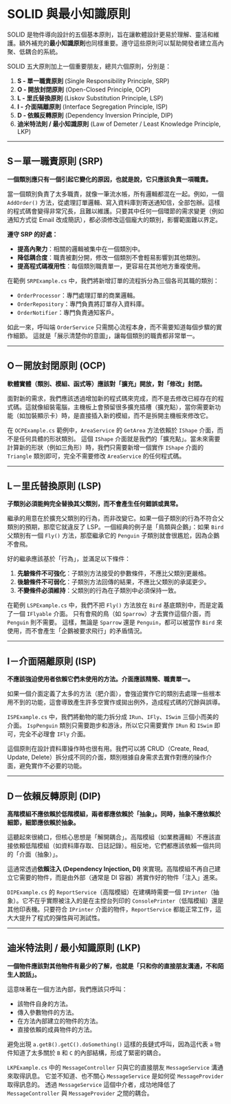 # SOLID 與最小知識原則

SOLID 是物件導向設計的五個基本原則，旨在讓軟體設計更易於理解、靈活和維護。額外補充的**最小知識原則**也同樣重要。遵守這些原則可以幫助開發者建立高內聚、低耦合的系統。

SOLID 五大原則加上一個重要朋友，總共六個原則，分別是：

1.  **S - 單一職責原則** (Single Responsibility Principle, SRP)
2.  **O - 開放封閉原則** (Open-Closed Principle, OCP)
3.  **L - 里氏替換原則** (Liskov Substitution Principle, LSP)
4.  **I - 介面隔離原則** (Interface Segregation Principle, ISP)
5.  **D - 依賴反轉原則** (Dependency Inversion Principle, DIP)
6.  **迪米特法則 / 最小知識原則** (Law of Demeter / Least Knowledge Principle, LKP)

---

## S－單一職責原則 (SRP)

**一個類別應只有一個引起它變化的原因，也就是說，它只應該負責一項職責。**

當一個類別負責了太多職責，就像一筆流水帳，所有邏輯都混在一起。例如，一個 `AddOrder()` 方法，從處理訂單邏輯、寫入資料庫到寄送通知信，全部包辦。這樣的程式碼會變得非常冗長，且難以維護。只要其中任何一個環節的需求變更（例如通知方式從 Email 改成簡訊），都必須修改這個龐大的類別，影響範圍難以界定。

**遵守 SRP 的好處：**
* **提高內聚力**：相關的邏輯被集中在一個類別中。
* **降低耦合度**：職責被劃分開，修改一個類別不會輕易影響到其他類別。
* **提高程式碼複用性**：每個類別職責單一，更容易在其他地方重複使用。

在範例 `SRPExample.cs` 中，我們將新增訂單的流程拆分為三個各司其職的類別：
* `OrderProcessor`：專門處理訂單的商業邏輯。
* `OrderRepository`：專門負責將訂單存入資料庫。
* `OrderNotifier`：專門負責通知客戶。

如此一來，呼叫端 `OrderService` 只需關心流程本身，而不需要知道每個步驟的實作細節。 這就是「展示清楚你的意圖」，讓每個類別的職責都非常單一。

---

## O－開放封閉原則 (OCP)

**軟體實體（類別、模組、函式等）應該對「擴充」開放，對「修改」封閉。**

面對新的需求，我們應該透過增加新的程式碼來完成，而不是去修改已經存在的程式碼。這就像組裝電腦，主機板上會預留很多擴充插槽（擴充點），當你需要新功能（如加裝顯示卡）時，是直接插入新的模組，而不是拆開主機板來修改它。

在 `OCPExample.cs` 範例中，`AreaService` 的 `GetArea` 方法依賴於 `IShape` 介面，而不是任何具體的形狀類別。 這個 `IShape` 介面就是我們的「擴充點」。當未來需要計算新的形狀（例如三角形）時，我們只需要新增一個實作 `IShape` 介面的 `Triangle` 類別即可，完全不需要修改 `AreaService` 的任何程式碼。

---

## L－里氏替換原則 (LSP)

**子類別必須能夠完全替換其父類別，而不會產生任何錯誤或異常。**

繼承的用意在於擴充父類別的行為，而非改變它。如果一個子類別的行為不符合父類別的預期，那麼它就違反了 LSP。一個經典的例子是「鳥類與企鵝」：如果 `Bird` 父類別有一個 `Fly()` 方法，那麼繼承它的 `Penguin` 子類別就會很尷尬，因為企鵝不會飛。

好的繼承應該基於「行為」，並滿足以下條件：
1.  **先驗條件不可強化**：子類別方法接受的參數條件，不應比父類別更嚴格。
2.  **後驗條件不可弱化**：子類別方法回傳的結果，不應比父類別的承諾更少。
3.  **不變條件必須維持**：父類別的行為在子類別中必須保持一致。

在範例 `LSPExample.cs` 中，我們不把 `Fly()` 方法放在 `Bird` 基底類別中，而是定義了一個 `IFlyable` 介面。 只有會飛的鳥（如 `Sparrow`）才去實作這個介面，而 `Penguin` 則不需要。 這樣，無論是 `Sparrow` 還是 `Penguin`，都可以被當作 `Bird` 來使用，而不會產生「企鵝被要求飛行」的矛盾情況。

---

## I－介面隔離原則 (ISP)

**不應該強迫使用者依賴它們未使用的方法。介面應該精簡、職責單一。**

如果一個介面定義了太多的方法（肥介面），會強迫實作它的類別去處理一些根本用不到的功能，這會導致產生許多空實作或拋出例外，造成程式碼的冗餘與誤導。

`ISPExample.cs` 中，我們將動物的能力拆分成 `IRun`、`IFly`、`ISwim` 三個小而美的介面。 `IspPenguin` 類別只需要跑步和游泳，所以它只需要實作 `IRun` 和 `ISwim` 即可，完全不必理會 `IFly` 介面。

這個原則在設計資料庫操作時也很有用。我們可以將 CRUD（Create, Read, Update, Delete）拆分成不同的介面，類別根據自身需求去實作對應的操作介面，避免實作不必要的功能。

---

## D－依賴反轉原則 (DIP)

**高階模組不應依賴於低階模組，兩者都應依賴於「抽象」。同時，抽象不應依賴於細節，細節應依賴於抽象。**

這聽起來很繞口，但核心思想是「解開耦合」。高階模組（如業務邏輯）不應該直接依賴低階模組（如資料庫存取、日誌記錄）。相反地，它們都應該依賴一個共同的「介面（抽象）」。

這通常透過**依賴注入 (Dependency Injection, DI)** 來實現。高階模組不再自己建立它需要的物件，而是由外部（通常是 DI 容器）將實作好的物件「注入」進來。

`DIPExample.cs` 的 `ReportService`（高階模組）在建構時需要一個 `IPrinter`（抽象）。它不在乎實際被注入的是在主控台列印的 `ConsolePrinter`（低階模組）還是其他印表機。只要符合 `IPrinter` 介面的物件，`ReportService` 都能正常工作，這大大提升了程式的彈性與可測試性。

---

## 迪米特法則 / 最小知識原則 (LKP)

**一個物件應該對其他物件有最少的了解，也就是「只和你的直接朋友溝通，不和陌生人說話」。**

這意味著在一個方法內部，我們應該只呼叫：
* 該物件自身的方法。
* 傳入參數物件的方法。
* 在方法內部建立的物件的方法。
* 直接依賴的成員物件的方法。

避免出現 `a.getB().getC().doSomething()` 這樣的長鏈式呼叫，因為這代表 `a` 物件知道了太多關於 `B` 和 `C` 的內部結構，形成了緊密的耦合。

`LKPExample.cs` 中的 `MessageController` 只與它的直接朋友 `MessageService` 溝通來取得訊息。 它並不知道、也不關心 `MessageService` 是如何從 `MessageProvider` 取得訊息的。 透過 `MessageService` 這個中介者，成功地降低了 `MessageController` 與 `MessageProvider` 之間的耦合。
